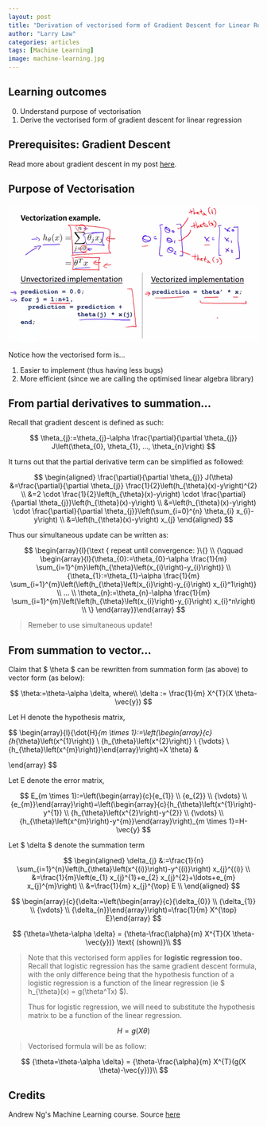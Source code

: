 ```yaml
---
layout: post
title: "Derivation of vectorised form of Gradient Descent for Linear Regression"
author: "Larry Law"
categories: articles
tags: [Machine Learning]
image: machine-learning.jpg
---
```

## Learning outcomes
0. Understand purpose of vectorisation
1. Derive the vectorised form of gradient descent for linear regression

## Prerequisites: Gradient Descent
Read more about gradient descent in my post [here](./gradient-descent.html).

## Purpose of Vectorisation
![vectorisation](/assets/img/2019-12-13-gradient-descent-linear-regression/vectorisation.jpg)

Notice how the vectorised form is...

1. Easier to implement (thus having less bugs)
2. More efficient (since we are calling the optimised linear algebra library)

## From partial derivatives to summation...
Recall that gradient descent is defined as such:

$$
\theta_{j}:=\theta_{j}-\alpha \frac{\partial}{\partial \theta_{j}} J\left(\theta_{0}, \theta_{1}, ..., \theta_{n}\right)
$$

It turns out that the partial derivative term can be simplified as followed:

$$
\begin{aligned} \frac{\partial}{\partial \theta_{j}} J(\theta) &=\frac{\partial}{\partial \theta_{j}} \frac{1}{2}\left(h_{\theta}(x)-y\right)^{2} \\ &=2 \cdot \frac{1}{2}\left(h_{\theta}(x)-y\right) \cdot \frac{\partial}{\partial \theta_{j}}\left(h_{\theta}(x)-y\right) \\ &=\left(h_{\theta}(x)-y\right) \cdot \frac{\partial}{\partial \theta_{j}}\left(\sum_{i=0}^{n} \theta_{i} x_{i}-y\right) \\ &=\left(h_{\theta}(x)-y\right) x_{j} \end{aligned}
$$

Thus our simultaneous update can be written as:

$$
\begin{array}{l}{\text { repeat until convergence: }\{} \\ {\qquad \begin{array}{l}{\theta_{0}:=\theta_{0}-\alpha \frac{1}{m} \sum_{i=1}^{m}\left(h_{\theta}\left(x_{i}\right)-y_{i}\right)} \\ {\theta_{1}:=\theta_{1}-\alpha \frac{1}{m} \sum_{i=1}^{m}\left(\left(h_{\theta}\left(x_{i}\right)-y_{i}\right) x_{i}^1\right)} \\ ... \\
\theta_{n}:=\theta_{n}-\alpha \frac{1}{m} \sum_{i=1}^{m}\left(\left(h_{\theta}\left(x_{i}\right)-y_{i}\right) x_{i}^n\right) \\
\}
\end{array}}\end{array}
$$
> Remeber to use simultaneous update!

## From summation to vector...
Claim that \$ \theta \$ can be rewritten from summation form (as above) to vector form (as below):

$$
\theta:=\theta-\alpha \delta, where\\
\delta := \frac{1}{m} X^{T}(X \theta-\vec{y})
$$

Let H denote the hypothesis matrix, 

$$
\begin{array}{l}{\dot{H}_{m \times 1}:=\left(\begin{array}{c}{h_{\theta}\left(x^{1}\right)} \\ {h_{\theta}\left(x^{2}\right)} \\ {\vdots} \\ {h_{\theta}\left(x^{m}\right)}\end{array}\right)=X \theta} & 

\end{array}
$$

Let E denote the error matrix,

$$
E_{m \times 1}:=\left(\begin{array}{c}{e_{1}} \\ {e_{2}} \\ {\vdots} \\ {e_{m}}\end{array}\right)=\left(\begin{array}{c}{h_{\theta}\left(x^{1}\right)-y^{1}} \\ {h_{\theta}\left(x^{2}\right)-y^{2}} \\ 
{\vdots} \\
{h_{\theta}\left(x^{m}\right)-y^{m}}\end{array}\right)_{m \times 1}=H-\vec{y}
$$

Let \$ \delta \$ denote the summation term

$$
\begin{aligned} \delta_{j} &:=\frac{1}{n} \sum_{i=1}^{n}\left(h_{\theta}\left(x^{(i)}\right)-y^{(i)}\right) x_{j}^{(i)} \\ &=\frac{1}{m}\left(e_{1} x_{j}^{1}+e_{2} x_{j}^{2}+\ldots+e_{m} x_{j}^{m}\right) \\ &=\frac{1}{m} x_{j}^{\top} E \\ \end{aligned}
$$

$$
\begin{array}{c}{\delta:=\left(\begin{array}{c}{\delta_{0}} \\ {\delta_{1}} \\ {\vdots} \\ {\delta_{n}}\end{array}\right)=\frac{1}{m} X^{\top} E}\end{array} 
$$

$$
{\theta=\theta-\alpha \delta} = {\theta-\frac{\alpha}{m} X^{T}(X \theta-\vec{y})} \text{ (shown)}\\
$$

> Note that this vectorised form applies for **logistic regression too.** Recall that logistic regression has the same gradient descent formula, with the only difference being that the hypothesis function of a logistic regression is a function of the linear regression (ie \$ h_{\theta}(x) = g(\theta^Tx) \$). 
> 
> Thus for logistic regression, we will need to substitute the hypothesis matrix to be a function of the linear regression.

$$
H = g(X\theta)
$$

> Vectorised formula will be as follow:

$$
{\theta=\theta-\alpha \delta} = {\theta-\frac{\alpha}{m} X^{T}(g(X \theta)-\vec{y})}\\
$$

## Credits
Andrew Ng's Machine Learning course. Source [here](https://www.coursera.org/learn/machine-learning)
